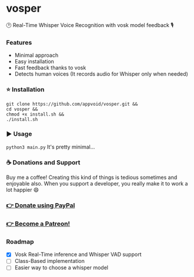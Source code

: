 # vosper
🕑 Real-Time Whisper Voice Recognition with vosk model feedback 🎙
### Features
- Minimal approach
- Easy installation
- Fast feedback thanks to vosk
- Detects human voices (It records audio for Whisper only when needed)
### ⭐ Installation
```
git clone https://github.com/appvoid/vosper.git && 
cd vosper && 
chmod +x install.sh && 
./install.sh
```
### ▶ Usage
```python3 main.py```
It's pretty minimal...
### ☕ **Donations and Support** 
Buy me a coffee! Creating this kind of things is tedious sometimes and enjoyable also. When you support a developer, you really make it to work a lot happier 😄
### [ 👉 **Donate using PayPal** ](https://www.paypal.com/donate/?hosted_button_id=CDZH8GJET9SNU)
### [ 👉 **Become a Patreon!** ](https://www.patreon.com/bePatron?u=52880328)
### Roadmap
- [x] Vosk Real-Time inference and Whisper VAD support
- [ ] Class-Based implementation
- [ ] Easier way to choose a whisper model
